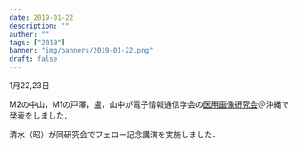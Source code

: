 ```yaml
---
date: 2019-01-22
description: ""
auther: ""
tags: ["2019"]
banner: "img/banners/2019-01-22.png"
draft: false
---
```

1月22,23日

M2の中山，M1の戸澤，盧，山中が電子情報通信学会の[医用画像研究会](https://www.ieice.org/ken/program/index.php?tgs_regid=08dade86f02317d706397308217d0f055e76b4b070b284075e470fecefe4352b&tgid=IEICE-MI)＠沖縄で発表をしました．
<!--more-->

清水（昭）が同研究会でフェロー記念講演を実施しました．
